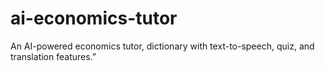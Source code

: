 # ai-economics-tutor
An AI-powered economics tutor, dictionary with text-to-speech, quiz, and translation features.”
